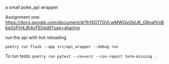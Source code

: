 a small poke_api wrapper

Assignment one:
https://docs.google.com/document/d/1frI5GT7GVLwMWQyl2kUK_G6na1VxBbp0zFH4JK4vFEI/edit?usp=sharing

run the api with hot reloading

`poetry run flask --app src/api_wrapper --debug run`

To run tests:
`poetry run pytest --cov=src --cov-report term-missing .`
